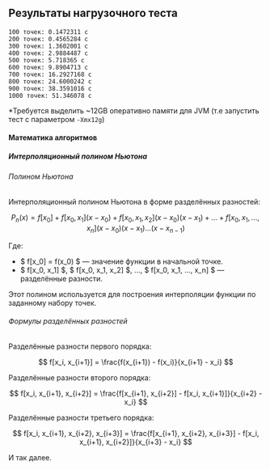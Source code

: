 ﻿
## Результаты нагрузочного теста

```
100 точек: 0.1472311 с
200 точек: 0.4565284 с
300 точек: 1.3602001 с
400 точек: 2.9884487 с
500 точек: 5.718365 с
600 точек: 9.8904713 с
700 точек: 16.2927168 с
800 точек: 24.6000242 с
900 точек: 38.3591016 с
1000 точек: 51.346078 с
```

*Требуется выделить ~12GB оперативно памяти для JVM (т.е запустить тест с параметром `-Xmx12g`)

#### Математика алгоритмов

##### Интерполяционный полином Ньютона

###### Полином Ньютона

Интерполяционный полином Ньютона в форме разделённых разностей:

$$ P_n(x) = f[x_0] + f[x_0, x_1](x - x_0) + f[x_0, x_1, x_2](x - x_0)(x - x_1) + \dots + f[x_0, x_1, \dots, x_n](x - x_0)(x - x_1) \dots (x - x_{n-1}) $$

Где:
- $ f[x_0] = f(x_0) $ — значение функции в начальной точке.
- $ f[x_0, x_1] $, $ f[x_0, x_1, x_2] $, ..., $ f[x_0, x_1, ..., x_n] $ — разделённые разности.

Этот полином используется для построения интерполяции функции по заданному набору точек.

###### Формулы разделённых разностей

Разделённые разности первого порядка:

$$ f[x_i, x_{i+1}] = \frac{f(x_{i+1}) - f(x_i)}{x_{i+1} - x_i} $$

Разделённые разности второго порядка:

$$ f[x_i, x_{i+1}, x_{i+2}] = \frac{f[x_{i+1}, x_{i+2}] - f[x_i, x_{i+1}]}{x_{i+2} - x_i} $$

Разделённые разности третьего порядка:

$$ f[x_i, x_{i+1}, x_{i+2}, x_{i+3}] = \frac{f[x_{i+1}, x_{i+2}, x_{i+3}] - f[x_i, x_{i+1}, x_{i+2}]}{x_{i+3} - x_i} $$

И так далее.
